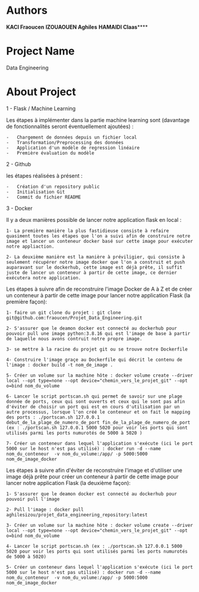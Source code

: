 # Authors 
************KACI Fraoucen************
**********IZOUAOUEN Aghiles**********
**********HAMAIDI Claas************** 


# Project Name 
Data Engineering 

# About Project 

1 - Flask / Machine Learning 

Les étapes à implémenter dans la partie machine learning sont (davantage de fonctionnalités seront éventuellement ajoutées) : 

    -   Chargement de données depuis un fichier local 
    -   Transformation/Preprocessing des données 
    -   Application d'un modèle de regression linéaire 
    -   Première évaluation du modèle 




2 - Github 

les étapes réalisées à présent :

    -   Création d'un repository public 
    -   Initialisation Git 
    -   Commit du fichier README


3 - Docker

Il y a deux manières possible de lancer notre application flask en local :

    1- La première manière la plus fastidieuse consiste à refaire quasiment toutes les étapes que l'on a suivi afin de construire notre image et lancer un conteneur docker basé sur cette image pour exécuter notre appliaction.
    
    2- La deuxième manière est la manière à préviligier, qui consiste à seulement récupérer notre image docker que l'on a construit et push auparavant sur le dockerhub, cette image est déjà prête, il suffit juste de lancer un conteneur à partir de cette image, ce dernier exécutera notre application.

Les étapes à suivre afin de reconstruire  l'image Docker de A à Z et de créer un conteneur à partir de cette image pour lancer notre application Flask  (la première façon): 

    1- faire un git clone du projet : git clone git@github.com:fraoucen/Projet_Data_Engineering.git
    
    2- S'assurer que le deamon docker est connecté au dockerhub pour pouvoir pull une image python:3.8.16 qui est l'image de base à partir de laquelle nous avons contruit notre propre image.
    
    3- se mettre à la racine du projet git ou se trouve notre Dockerfile
    
    4- Construire l'image graçe au Dockerfile qui décrit le contenu de l'image : docker build -t nom_de_image .
    
    5- Créer un volume sur la machine hôte : docker volume create --driver local --opt type=none --opt device="chemin_vers_le_projet_git" --opt o=bind nom_du_volume
    
    6- Lancer le script portscan.sh qui permet de savoir sur une plage donnée de ports, ceux qui sont ouverts et ceux qui le sont pas afin d'éviter de choisir un port qui est en cours d'utilisation par un autre processus, lorsque l'on créé le conteneur et on fait le mapping des ports : ./portscan.sh 127.0.0.1 debut_de_la_plage_de_numero_de_port fin_de_la_plage_de_numero_de_port (ex : ./portscan.sh 127.0.0.1 5000 5020 pour voir les ports qui sont utilisés parmi les ports numurotés de 5000 à 5020 )
    
    7- Créer un conteneur dans lequel l'application s'exécute (ici le port 5000 sur le host n'est pas utilisé) : docker run -d --name nom_du_conteneur  -v nom_du_volume:/app/ -p 5000:5000 nom_de_image_docker

Les étapes à suivre afin d'éviter de reconstruire l'image et d'utiliser une image déjà prête pour créer un conteneur à partir de cette image pour lancer notre application Flask  (la deuxième façon):
    
    1- S'assurer que le deamon docker est connecté au dockerhub pour pouvoir pull l'image

    2- Pull l'image : docker pull aghilesizou/projet_data_engineering_repository:latest

    3- Créer un volume sur la machine hôte : docker volume create --driver local --opt type=none --opt device="chemin_vers_le_projet_git" --opt o=bind nom_du_volume

    4- Lancer le script portscan.sh (ex : ./portscan.sh 127.0.0.1 5000 5020 pour voir les ports qui sont utilisés parmi les ports numurotés de 5000 à 5020)

    5- Créer un conteneur dans lequel l'application s'exécute (ici le port 5000 sur le host n'est pas utilisé) : docker run -d --name nom_du_conteneur  -v nom_du_volume:/app/ -p 5000:5000 nom_de_image_docker


